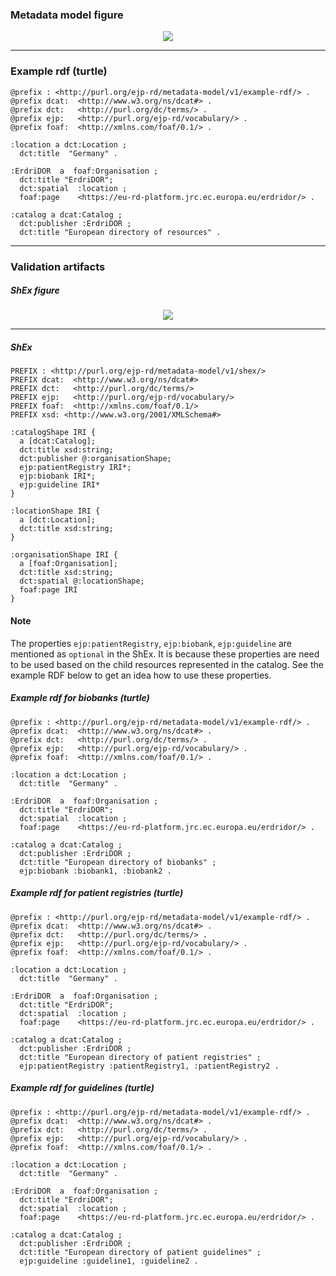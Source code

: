 ### Metadata model figure

<p align="center"> 
    <a href="https://github.com/rajaram5/resource-metadata-schema/blob/develop/images/turtle/catalog.png" target="_blank">
        <img src="https://github.com/rajaram5/resource-metadata-schema/blob/develop/images/turtle/catalog.png"> 
    </a>
</p>


***

### Example rdf (turtle)

```ttl
@prefix : <http://purl.org/ejp-rd/metadata-model/v1/example-rdf/> .
@prefix dcat:  <http://www.w3.org/ns/dcat#> .
@prefix dct:   <http://purl.org/dc/terms/> .
@prefix ejp:   <http://purl.org/ejp-rd/vocabulary/> .
@prefix foaf:  <http://xmlns.com/foaf/0.1/> .

:location a dct:Location ;
  dct:title  "Germany" .

:ErdriDOR  a  foaf:Organisation ;
  dct:title "ErdriDOR";
  dct:spatial  :location ;
  foaf:page    <https://eu-rd-platform.jrc.ec.europa.eu/erdridor/> .

:catalog a dcat:Catalog ;
  dct:publisher :ErdriDOR ;
  dct:title "European directory of resources" .
```

***

### Validation artifacts 

##### ShEx figure

<p align="center"> 
    <a href="https://github.com/rajaram5/resource-metadata-schema/blob/develop/images/shex/catalog.png" target="_blank">
        <img src="https://github.com/rajaram5/resource-metadata-schema/blob/develop/images/shex/catalog.png"> 
    </a>
</p>

***
##### ShEx

``` ShEx
PREFIX : <http://purl.org/ejp-rd/metadata-model/v1/shex/>
PREFIX dcat:  <http://www.w3.org/ns/dcat#>
PREFIX dct:   <http://purl.org/dc/terms/>
PREFIX ejp:   <http://purl.org/ejp-rd/vocabulary/>
PREFIX foaf:  <http://xmlns.com/foaf/0.1/>
PREFIX xsd: <http://www.w3.org/2001/XMLSchema#>

:catalogShape IRI {
  a [dcat:Catalog];
  dct:title xsd:string;
  dct:publisher @:organisationShape;
  ejp:patientRegistry IRI*;
  ejp:biobank IRI*;
  ejp:guideline IRI*
}

:locationShape IRI {
  a [dct:Location];
  dct:title xsd:string;
}

:organisationShape IRI {
  a [foaf:Organisation];
  dct:title xsd:string;
  dct:spatial @:locationShape;
  foaf:page IRI
}
```

#### Note
The properties `ejp:patientRegistry`, `ejp:biobank`, `ejp:guideline` are mentioned as `optional` in the ShEx. It is because these properties are need to be used based on the child resources represented in the catalog. See the example RDF below to get an idea how to use these properties.

##### Example rdf for biobanks (turtle)

```ttl
@prefix : <http://purl.org/ejp-rd/metadata-model/v1/example-rdf/> .
@prefix dcat:  <http://www.w3.org/ns/dcat#> .
@prefix dct:   <http://purl.org/dc/terms/> .
@prefix ejp:   <http://purl.org/ejp-rd/vocabulary/> .
@prefix foaf:  <http://xmlns.com/foaf/0.1/> .

:location a dct:Location ;
  dct:title  "Germany" .

:ErdriDOR  a  foaf:Organisation ;
  dct:title "ErdriDOR";
  dct:spatial  :location ;
  foaf:page    <https://eu-rd-platform.jrc.ec.europa.eu/erdridor/> .

:catalog a dcat:Catalog ;
  dct:publisher :ErdriDOR ;
  dct:title "European directory of biobanks" ;
  ejp:biobank :biobank1, :biobank2 .
```


##### Example rdf for patient registries (turtle)

```ttl
@prefix : <http://purl.org/ejp-rd/metadata-model/v1/example-rdf/> .
@prefix dcat:  <http://www.w3.org/ns/dcat#> .
@prefix dct:   <http://purl.org/dc/terms/> .
@prefix ejp:   <http://purl.org/ejp-rd/vocabulary/> .
@prefix foaf:  <http://xmlns.com/foaf/0.1/> .

:location a dct:Location ;
  dct:title  "Germany" .

:ErdriDOR  a  foaf:Organisation ;
  dct:title "ErdriDOR";
  dct:spatial  :location ;
  foaf:page    <https://eu-rd-platform.jrc.ec.europa.eu/erdridor/> .

:catalog a dcat:Catalog ;
  dct:publisher :ErdriDOR ;
  dct:title "European directory of patient registries" ;
  ejp:patientRegistry :patientRegistry1, :patientRegistry2 .
```



##### Example rdf for guidelines (turtle)

```ttl
@prefix : <http://purl.org/ejp-rd/metadata-model/v1/example-rdf/> .
@prefix dcat:  <http://www.w3.org/ns/dcat#> .
@prefix dct:   <http://purl.org/dc/terms/> .
@prefix ejp:   <http://purl.org/ejp-rd/vocabulary/> .
@prefix foaf:  <http://xmlns.com/foaf/0.1/> .

:location a dct:Location ;
  dct:title  "Germany" .

:ErdriDOR  a  foaf:Organisation ;
  dct:title "ErdriDOR";
  dct:spatial  :location ;
  foaf:page    <https://eu-rd-platform.jrc.ec.europa.eu/erdridor/> .

:catalog a dcat:Catalog ;
  dct:publisher :ErdriDOR ;
  dct:title "European directory of patient guidelines" ;
  ejp:guideline :guideline1, :guideline2 .
```